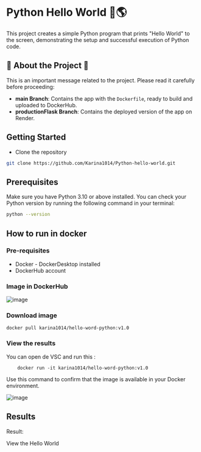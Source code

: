 # Python Hello World 🐍🌎

This project creates a simple Python program that prints "Hello World" to the screen, demonstrating the setup and successful execution of Python code.


## 🚨 About the Project 🚨  
This is an important message related to the project. Please read it carefully before proceeding:  

- **main Branch**: Contains the app with the `Dockerfile`, ready to build and uploaded to DockerHub.  
- **productionFlask Branch**: Contains the deployed version of the app on Render.

  
## Getting Started
* Clone the repository

```sh
git clone https://github.com/Karina1014/Python-hello-world.git
```

## Prerequisites

Make sure you have Python 3.10 or above installed. You can check your Python version by running the following command in your terminal:

```sh
python --version
```

## How to run in docker
### Pre-requisites
* Docker - DockerDesktop installed
* DockerHub account


### Image in DockerHub

![image](https://github.com/user-attachments/assets/a9256439-cf2a-4b9a-8feb-8e6ce60c1987)


### Download image
```
docker pull karina1014/hello-word-python:v1.0
```

### View the results
You can open de VSC and run this :
```
    docker run -it karina1014/hello-word-python:v1.0
```
Use this command to confirm that the image is available in your Docker environment.

![image](https://github.com/user-attachments/assets/e852070f-afa7-45dd-8225-81e5ecdc90d1)

## Results
Result:

View the Hello World 

